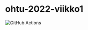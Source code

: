 # ohtu-2022-viikko1

![GitHub Actions](https://github.com/ellisrnm/ohtu-2022-viikko1/workflows/CI/badge.svg)
